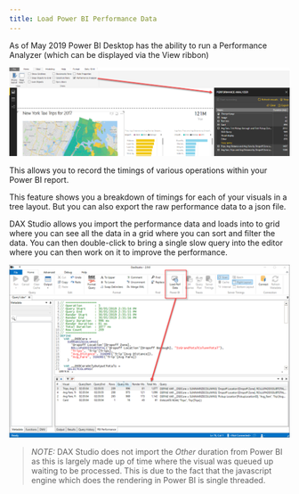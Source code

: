 ```yaml
---
title: Load Power BI Performance Data
---
```


As of May 2019 Power BI Desktop has the ability to run a Performance Analyzer (which can be displayed via the View ribbon)

![](load-powerbi-perf-data/powerbi-perf-analyzer.png)

This allows you to record the timings of various operations within your Power BI report. 

This feature shows you a breakdown of timings for each of your visuals in a tree layout. But you can also export the raw performance data to a json file.

DAX Studio allows you import the performance data and loads into to grid where you can see all the data in a grid where you can sort and filter the data. You can then double-click to bring a single slow query into the editor where you can then work on it to improve the performance.

![DAX Studio Load Performance Data](load-powerbi-perf-data/dax-studio-powerbi-perf-data.png)

> _NOTE:_ DAX Studio does not import the _Other_ duration from Power BI as this is largely made up of time where the visual was queued up waiting to be processed. This is due to the fact that the javascript engine which does the rendering in Power BI is single threaded.